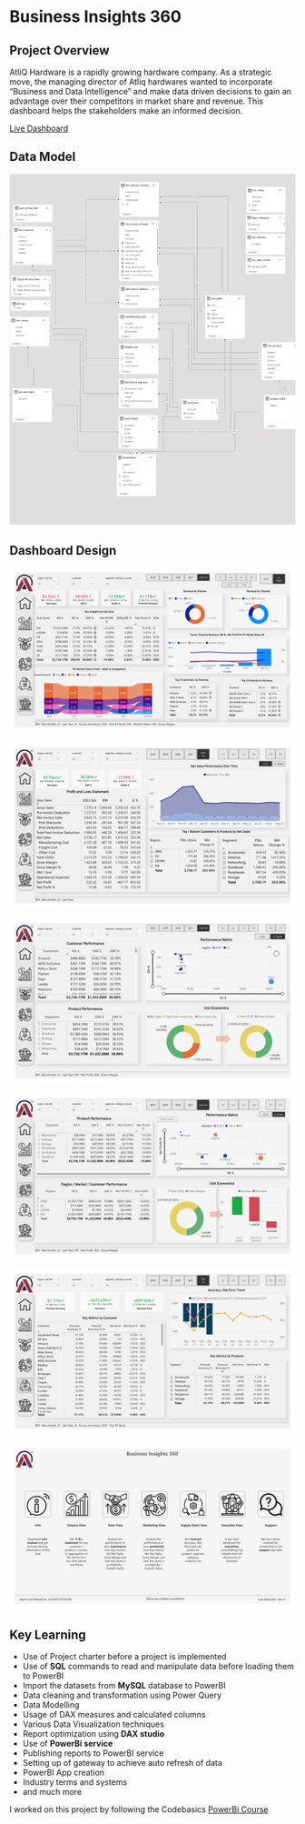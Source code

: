 # Business Insights 360

## Project Overview

AtliQ Hardware is a rapidly growing hardware company. As a strategic move, the managing director of Atliq hardwares wanted to incorporate “Business and Data Intelligence” and make data driven decisions to gain an advantage over their competitors in market share and revenue. This dashboard helps the stakeholders make an informed decision.

[Live Dashboard]()

## Data Model

![Data Model](https://github.com/abharshahic/pbi_bi_360/blob/main/res/bi_360_datamodel.png)

## Dashboard Design
![Executive View](https://github.com/abharshahic/pbi_bi_360/blob/main/res/bi_360_finance_executive.png)

![Finance View](https://github.com/abharshahic/pbi_bi_360/blob/main/res/bi_360_finance_finance.png)

![Sales View](https://github.com/abharshahic/pbi_bi_360/blob/main/res/bi_360_finance_sales.png)

![Marketing View](https://github.com/abharshahic/pbi_bi_360/blob/main/res/bi_360_finance_marketing.png)

![Supply Chain View](https://github.com/abharshahic/pbi_bi_360/blob/main/res/bi_360_finance_supply.png)

![Overall Navigation Page](https://github.com/abharshahic/pbi_bi_360/blob/main/res/bi_360_finance_home.png)

## Key Learning

- Use of Project charter before a project is implemented
- Use of **SQL** commands to read and manipulate data before loading them to PowerBI 
- Import the datasets from **MySQL** database to PowerBI
- Data cleaning and transformation using Power Query
- Data Modelling
- Usage of DAX measures and calculated columns
- Various Data Visualization techniques
- Report optimization using **DAX studio**
- Use of **PowerBi service**
- Publishing reports to PowerBI service
- Setting up of gateway to achieve auto refresh of data
- PowerBI App creation
- Industry terms and systems
- and much more


I worked on this project by following the Codebasics [PowerBi Course](https://codebasics.io/courses/power-bi-data-analysis-with-end-to-end-project)